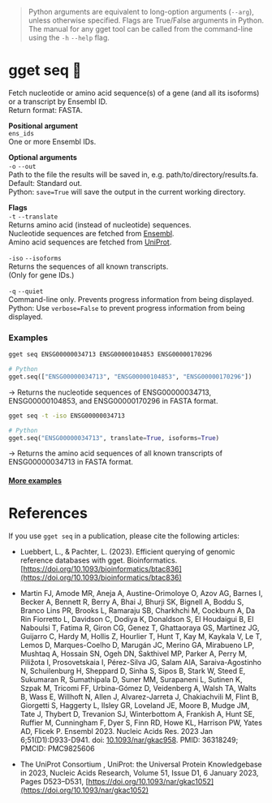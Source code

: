 > Python arguments are equivalent to long-option arguments (`--arg`), unless otherwise specified. Flags are True/False arguments in Python. The manual for any gget tool can be called from the command-line using the `-h` `--help` flag.  
# gget seq 🧬
Fetch nucleotide or amino acid sequence(s) of a gene (and all its isoforms) or a transcript by Ensembl ID.   
Return format: FASTA.

**Positional argument**  
`ens_ids`   
One or more Ensembl IDs.

**Optional arguments**  
`-o` `--out`   
Path to the file the results will be saved in, e.g. path/to/directory/results.fa. Default: Standard out.   
Python: `save=True` will save the output in the current working directory.

**Flags**  
`-t` `--translate`  
Returns amino acid (instead of nucleotide) sequences.  
Nucleotide sequences are fetched from [Ensembl](https://www.ensembl.org/).  
Amino acid sequences are fetched from [UniProt](https://www.uniprot.org/).

`-iso` `--isoforms`   
Returns the sequences of all known transcripts.  
(Only for gene IDs.)

`-q` `--quiet`   
Command-line only. Prevents progress information from being displayed.  
Python: Use `verbose=False` to prevent progress information from being displayed.


### Examples  
```bash
gget seq ENSG00000034713 ENSG00000104853 ENSG00000170296
```
```python
# Python
gget.seq(["ENSG00000034713", "ENSG00000104853", "ENSG00000170296"])
```
&rarr; Returns the nucleotide sequences of ENSG00000034713, ENSG00000104853, and ENSG00000170296 in FASTA format.  


```bash
gget seq -t -iso ENSG00000034713
```
```python
# Python
gget.seq("ENSG00000034713", translate=True, isoforms=True)
```
&rarr; Returns the amino acid sequences of all known transcripts of ENSG00000034713 in FASTA format.

#### [More examples](https://github.com/pachterlab/gget_examples)

# References
If you use `gget seq` in a publication, please cite the following articles:   

- Luebbert, L., & Pachter, L. (2023). Efficient querying of genomic reference databases with gget. Bioinformatics. [https://doi.org/10.1093/bioinformatics/btac836](https://doi.org/10.1093/bioinformatics/btac836)

- Martin FJ, Amode MR, Aneja A, Austine-Orimoloye O, Azov AG, Barnes I, Becker A, Bennett R, Berry A, Bhai J, Bhurji SK, Bignell A, Boddu S, Branco Lins PR, Brooks L, Ramaraju SB, Charkhchi M, Cockburn A, Da Rin Fiorretto L, Davidson C, Dodiya K, Donaldson S, El Houdaigui B, El Naboulsi T, Fatima R, Giron CG, Genez T, Ghattaoraya GS, Martinez JG, Guijarro C, Hardy M, Hollis Z, Hourlier T, Hunt T, Kay M, Kaykala V, Le T, Lemos D, Marques-Coelho D, Marugán JC, Merino GA, Mirabueno LP, Mushtaq A, Hossain SN, Ogeh DN, Sakthivel MP, Parker A, Perry M, Piližota I, Prosovetskaia I, Pérez-Silva JG, Salam AIA, Saraiva-Agostinho N, Schuilenburg H, Sheppard D, Sinha S, Sipos B, Stark W, Steed E, Sukumaran R, Sumathipala D, Suner MM, Surapaneni L, Sutinen K, Szpak M, Tricomi FF, Urbina-Gómez D, Veidenberg A, Walsh TA, Walts B, Wass E, Willhoft N, Allen J, Alvarez-Jarreta J, Chakiachvili M, Flint B, Giorgetti S, Haggerty L, Ilsley GR, Loveland JE, Moore B, Mudge JM, Tate J, Thybert D, Trevanion SJ, Winterbottom A, Frankish A, Hunt SE, Ruffier M, Cunningham F, Dyer S, Finn RD, Howe KL, Harrison PW, Yates AD, Flicek P. Ensembl 2023. Nucleic Acids Res. 2023 Jan 6;51(D1):D933-D941. doi: [10.1093/nar/gkac958](https://doi.org/10.1093/nar/gkac958). PMID: 36318249; PMCID: PMC9825606

- The UniProt Consortium , UniProt: the Universal Protein Knowledgebase in 2023, Nucleic Acids Research, Volume 51, Issue D1, 6 January 2023, Pages D523–D531, [https://doi.org/10.1093/nar/gkac1052](https://doi.org/10.1093/nar/gkac1052)
